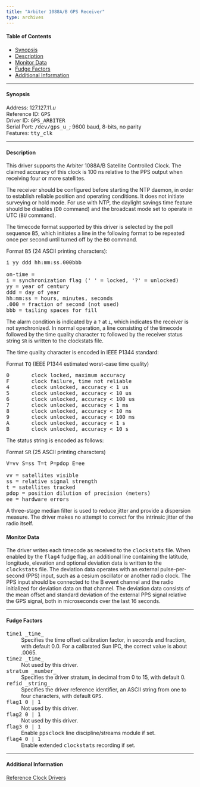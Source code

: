 ```yaml
---
title: "Arbiter 1088A/B GPS Receiver"
type: archives
---
```


#### Table of Contents

*   [Synopsis](/archives/3-5.93e/driver11/#synopsis)
*   [Description](/archives/3-5.93e/driver11/#description)
*   [Monitor Data](/archives/3-5.93e/driver11/#monitor-data)
*   [Fudge Factors](/archives/3-5.93e/driver11/#fudge-factors)
*   [Additional Information](/archives/3-5.93e/driver11/#additional-information)

* * *

#### Synopsis

Address: 127.127.11._u_  
Reference ID: <tt>GPS</tt>  
Driver ID: <tt>GPS_ARBITER</tt>  
Serial Port: <tt>/dev/gps_u_</tt>; 9600 baud, 8-bits, no parity  
Features: <tt>tty_clk</tt>

* * *

#### Description

This driver supports the Arbiter 1088A/B Satellite Controlled Clock. The claimed accuracy of this clock is 100 ns relative to the PPS output when receiving four or more satellites.

The receiver should be configured before starting the NTP daemon, in order to establish reliable position and operating conditions. It does not initiate surveying or hold mode. For use with NTP, the daylight savings time feature should be disables (<tt>D0</tt> command) and the broadcast mode set to operate in UTC (<tt>BU</tt> command).

The timecode format supported by this driver is selected by the poll sequence <tt>B5</tt>, which initiates a line in the following format to be repeated once per second until turned off by the <tt>B0</tt> command.

Format <tt>B5</tt> (24 ASCII printing characters):

<pre><cr><lf>i yy ddd hh:mm:ss.000bbb

on-time = <cr>
i = synchronization flag (' ' = locked, '?' = unlocked)
yy = year of century
ddd = day of year
hh:mm:ss = hours, minutes, seconds
.000 = fraction of second (not used)
bbb = tailing spaces for fill</pre>

The alarm condition is indicated by a `?` at `i`, which indicates the receiver is not synchronized. In normal operation, a line consisting of the timecode followed by the time quality character `TQ` followed by the receiver status string `SR` is written to the clockstats file.

The time quality character is encoded in IEEE P1344 standard:

Format <tt>TQ</tt> (IEEE P1344 estimated worst-case time quality)

<pre>0       clock locked, maximum accuracy
F       clock failure, time not reliable
4       clock unlocked, accuracy < 1 us
5       clock unlocked, accuracy < 10 us
6       clock unlocked, accuracy < 100 us
7       clock unlocked, accuracy < 1 ms
8       clock unlocked, accuracy < 10 ms
9       clock unlocked, accuracy < 100 ms
A       clock unlocked, accuracy < 1 s
B       clock unlocked, accuracy < 10 s</pre>

The status string is encoded as follows:

Format <tt>SR</tt> (25 ASCII printing characters)

<pre>V=vv S=ss T=t P=pdop E=ee

vv = satellites visible
ss = relative signal strength
t = satellites tracked
pdop = position dilution of precision (meters)
ee = hardware errors</pre>

A three-stage median filter is used to reduce jitter and provide a dispersion measure. The driver makes no attempt to correct for the intrinsic jitter of the radio itself.

#### Monitor Data

The driver writes each timecode as received to the <tt>clockstats</tt> file. When enabled by the <tt>flag4</tt> fudge flag, an additional line containing the latitude, longitude, elevation and optional deviation data is written to the <tt>clockstats</tt> file. The deviation data operates with an external pulse-per-second (PPS) input, such as a cesium oscillator or another radio clock. The PPS input should be connected to the B event channel and the radio initialized for deviation data on that channel. The deviation data consists of the mean offset and standard deviation of the external PPS signal relative the GPS signal, both in microseconds over the last 16 seconds. 

* * *

#### Fudge Factors

<dt><tt>time1 _time_</tt></dt>

<dd>Specifies the time offset calibration factor, in seconds and fraction, with default 0.0. For a calibrated Sun IPC, the correct value is about .0065.</dd>

<dt><tt>time2 _time_</tt></dt>

<dd>Not used by this driver.</dd>

<dt><tt>stratum _number_</tt></dt>

<dd>Specifies the driver stratum, in decimal from 0 to 15, with default 0.</dd>

<dt><tt>refid _string_</tt></dt>

<dd>Specifies the driver reference identifier, an ASCII string from one to four characters, with default <tt>GPS</tt>.</dd>

<dt><tt>flag1 0 | 1</tt></dt>

<dd>Not used by this driver.</dd>

<dt><tt>flag2 0 | 1</tt></dt>

<dd>Not used by this driver.</dd>

<dt><tt>flag3 0 | 1</tt></dt>

<dd>Enable <tt>ppsclock</tt> line discipline/streams module if set. </dd>

<dt><tt>flag4 0 | 1</tt></dt>

<dd>Enable extended <tt>clockstats</tt> recording if set.</dd>

* * *

#### Additional Information

[Reference Clock Drivers](/archives/3-5.93e/refclock)